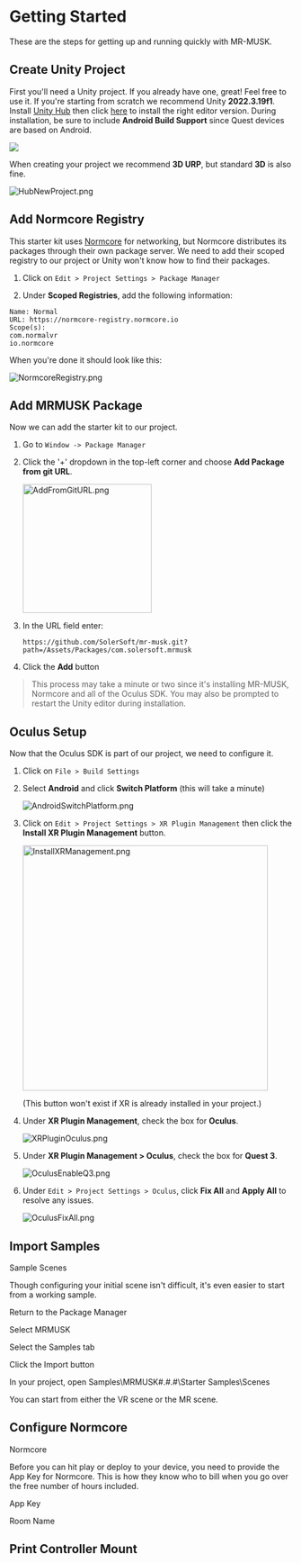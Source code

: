 # Getting Started

These are the steps for getting up and running quickly with MR-MUSK.



## Create Unity Project

First you'll need a Unity project. If you already have one, great! Feel free to use it. If you're starting from scratch we recommend Unity **2022.3.19f1**. Install [Unity Hub](https://unity.com/download) then click [here](unityhub://2022.3.19f1/244b723c30a6) to install the right editor version. During installation, be sure to include **Android Build Support** since Quest devices are based on Android.

![](Images/InstallAndroid.png)

When creating your project we recommend **3D URP**, but standard **3D** is also fine.

![HubNewProject.png](Images/HubNewProject.png)

## Add Normcore Registry

This starter kit uses [Normcore](https://normcore.io/) for networking, but Normcore distributes its packages through their own package server. We need to add their scoped registry to our project or Unity won't know how to find their packages.

1. Click on `Edit > Project Settings > Package Manager`

2. Under **Scoped Registries**, add the following information:

```
Name: Normal
URL: https://normcore-registry.normcore.io
Scope(s): 
com.normalvr
io.normcore
```

When you're done it should look like this:

![NormcoreRegistry.png](Images/NormcoreRegistry.png)

## Add MRMUSK Package

Now we can add the starter kit to our project.

1. Go to `Window -> Package Manager`

2. Click the '+' dropdown in the top-left corner and choose **Add Package from git
   URL**.
   
   <img src="file:///C:/Code/SolerSoft/MRMUSK/Docs/Images/AddFromGitURL.png" title="" alt="AddFromGitURL.png" width="229">

3. In the URL field enter:
   
   ```
   https://github.com/SolerSoft/mr-musk.git?path=/Assets/Packages/com.solersoft.mrmusk
   ```

4. Click the **Add** button

> This process may take a minute or two since it's installing MR-MUSK, Normcore and all of the Oculus SDK. You may also be prompted to restart the Unity editor during installation.

## Oculus Setup

Now that the Oculus SDK is part of our project, we need to configure it.

1. Click on `File > Build Settings`

2. Select **Android** and click **Switch Platform** (this will take a minute)
   
   ![AndroidSwitchPlatform.png](Images/AndroidSwitchPlatform.png)

3. Click on `Edit > Project Settings > XR Plugin Management` then click the **Install XR Plugin Management** button. 
   
   <img title="" src="Images/InstallXRManagement.png" alt="InstallXRManagement.png" width="436">
   
   (This button won't exist if XR is already installed in your project.)

4. Under **XR Plugin Management**, check the box for **Oculus**.
   
   ![XRPluginOculus.png](Images/XRPluginOculus.png)

5. Under **XR Plugin Management > Oculus**, check the box for **Quest 3**.
   
   ![OculusEnableQ3.png](Images/OculusEnableQ3.png)

6. Under `Edit > Project Settings > Oculus`, click **Fix All** and **Apply All** to resolve any issues.
   
   ![OculusFixAll.png](Images/OculusFixAll.png)

## Import Samples

Sample Scenes

Though configuring
your initial scene isn't difficult, it's even easier to start from a working
sample.

Return to the
Package Manager

Select MRMUSK

Select the Samples
tab

Click the Import
button

In your project,
open Samples\MRMUSK\#.#.#\Starter Samples\Scenes

You can start from
either the VR scene or the MR scene.

## Configure Normcore

Normcore

Before you can hit
play or deploy to your device, you need to provide the App Key for Normcore.
This is how they know who to bill when you go over the free number of hours
included.

App Key

Room Name

## Print Controller Mount
